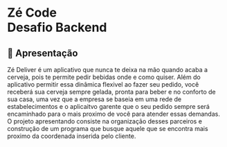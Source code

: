 # Zé Code <br> Desafio Backend
## 🍻 Apresentação
Zé Deliver é um aplicativo que nunca te deixa na mão quando acaba a cerveja, pois te permite pedir bebidas onde e como quiser. Além do aplicativo permitir essa dinâmica flexivel ao fazer seu pedido, você receberá sua cerveja sempre gelada, pronta para beber e no conforto de sua casa, uma vez que a empresa se baseia em uma rede de estabelecimentos e o aplicaitvo garente que o seu pedido sempre será encaminhado para o mais proximo de você para atender essas demandas. O projeto apresentando consiste na organização desses parceiros e construção de um programa que busque aquele que se encontra mais proximo da coordenada inserida pelo cliente. 

